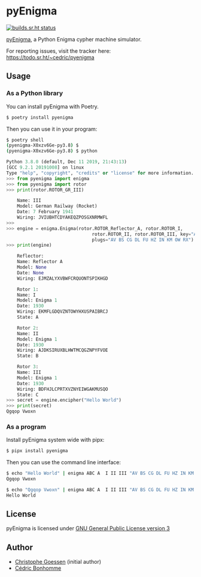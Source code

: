 # pyEnigma

[![builds.sr.ht status](https://builds.sr.ht/~cedric/pyenigma.svg)](https://builds.sr.ht/~cedric/pyenigma)


[pyEnigma](https://git.sr.ht/~cedric/pyenigma), a  Python Enigma cypher machine
simulator.

For reporting issues, visit the tracker here:
https://todo.sr.ht/~cedric/pyenigma


## Usage


### As a Python library

You can install pyEnigma with Poetry.

```bash
$ poetry install pyenigma
```

Then you can use it in your program:

```bash
$ poetry shell
(pyenigma-X0xzv6Ge-py3.8) $
(pyenigma-X0xzv6Ge-py3.8) $ python
```

```python
Python 3.8.0 (default, Dec 11 2019, 21:43:13)
[GCC 9.2.1 20191008] on linux
Type "help", "copyright", "credits" or "license" for more information.
>>> from pyenigma import enigma
>>> from pyenigma import rotor
>>> print(rotor.ROTOR_GR_III)

    Name: III
    Model: German Railway (Rocket)
    Date: 7 February 1941
    Wiring: JVIUBHTCDYAKEQZPOSGXNRMWFL
>>>
>>> engine = enigma.Enigma(rotor.ROTOR_Reflector_A, rotor.ROTOR_I,
                                rotor.ROTOR_II, rotor.ROTOR_III, key="ABC",
                                plugs="AV BS CG DL FU HZ IN KM OW RX")
>>> print(engine)

    Reflector:
    Name: Reflector A
    Model: None
    Date: None
    Wiring: EJMZALYXVBWFCRQUONTSPIKHGD

    Rotor 1:
    Name: I
    Model: Enigma 1
    Date: 1930
    Wiring: EKMFLGDQVZNTOWYHXUSPAIBRCJ
    State: A

    Rotor 2:
    Name: II
    Model: Enigma 1
    Date: 1930
    Wiring: AJDKSIRUXBLHWTMCQGZNPYFVOE
    State: B

    Rotor 3:
    Name: III
    Model: Enigma 1
    Date: 1930
    Wiring: BDFHJLCPRTXVZNYEIWGAKMUSQO
    State: C
>>> secret = engine.encipher("Hello World")
>>> print(secret)
Qgqop Vwoxn
```

### As a program

Install pyEnigma system wide with pipx:

```bash
$ pipx install pyenigma
```

Then you can use the command line interface:

```bash
$ echo "Hello World" | enigma ABC A  I II III "AV BS CG DL FU HZ IN KM OW RX"
Qgqop Vwoxn

$ echo "Qgqop Vwoxn" | enigma ABC A  I II III "AV BS CG DL FU HZ IN KM OW RX"
Hello World
```


## License

pyEnigma is licensed under
[GNU General Public License version 3](https://www.gnu.org/licenses/gpl-3.0.html)


## Author

* [Christophe Goessen](https://github.com/cgoessen) (initial author)
* [Cédric Bonhomme](https://www.cedricbonhomme.org)
